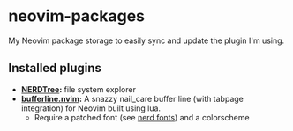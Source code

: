 # neovim-packages
My Neovim package storage to easily sync and update the plugin I'm using.

## Installed plugins
- **[NERDTree](https://github.com/preservim/nerdtree):** file system explorer
- **[bufferline.nvim](https://github.com/akinsho/bufferline.nvim):** A snazzy nail_care buffer line (with tabpage integration) for Neovim built using lua.
    - Require a patched font (see [nerd fonts](https://github.com/ryanoasis/nerd-fonts)) and a colorscheme
